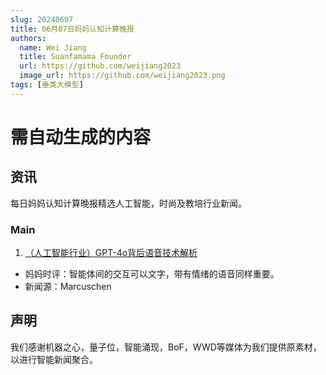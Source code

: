 ```yaml
---
slug: 20240607
title: 06月07日妈妈认知计算晚报
authors:
  name: Wei Jiang
  title: Suanfamama Founder
  url: https://github.com/weijiang2023
  image_url: https://github.com/weijiang2023.png
tags: [垂类大模型]
---
```


# 需自动生成的内容
## 资讯
每日妈妈认知计算晚报精选人工智能，时尚及教培行业新闻。

### Main

1. [（人工智能行业）GPT-4o背后语音技术解析](https://mp.weixin.qq.com/s/RKSrystS53HN4C0POr6PYQ)
* 妈妈时评：智能体间的交互可以文字，带有情绪的语音同样重要。
* 新闻源：Marcuschen

## 声明

我们感谢机器之心，量子位，智能涌现，BoF，WWD等媒体为我们提供原素材，以进行智能新闻聚合。
